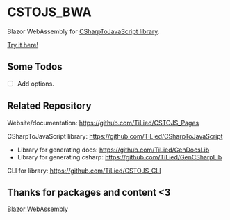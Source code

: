 # CSTOJS_BWA
Blazor WebAssembly for [CSharpToJavaScript library](https://github.com/TiLied/CSharpToJavaScript).

[Try it here!](https://tilied.github.io/CSTOJS_Pages/BWA/)

## Some Todos
- [ ] Add options.

## Related Repository 
Website/documentation: https://github.com/TiLied/CSTOJS_Pages

CSharpToJavaScript library: https://github.com/TiLied/CSharpToJavaScript
- Library for generating docs: https://github.com/TiLied/GenDocsLib
- Library for generating csharp: https://github.com/TiLied/GenCSharpLib

CLI for library: https://github.com/TiLied/CSTOJS_CLI

## Thanks for packages and content <3
[Blazor WebAssembly](https://learn.microsoft.com/en-us/aspnet/core/blazor/?view=aspnetcore-7.0#blazor-webassembly)
